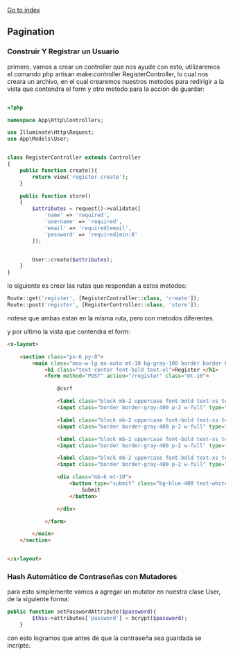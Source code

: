 [Go to index](../README.md)

## Pagination

### Construir Y Registrar un Usuario


primero, vamos a crear un controller que nos ayude con esto, utilizaremos el comando php artisan make:controller RegisterController,
lo cual nos creara un archivo, en el cual crearemos nuestros metodos para redirigir a la vista que contendra el form y otro metodo para la accion de guardar: 

```php

<?php

namespace App\Http\Controllers;

use Illuminate\Http\Request;
use App\Models\User;


class RegisterController extends Controller
{
    public function create(){
        return view('register.create');
    }

    public function store()
    {
        $attributes = request()->validate([
            'name' => 'required',
            'username' => 'required',
            'email' => 'required|email',
            'password' => 'required|min:8'
        ]);


        User::create($attributes); 
    }
}


```

lo siguiente es crear las rutas que respondan a estos metodos:

```php
Route::get('register', [RegisterController::class, 'create']);
Route::post('register', [RegisterController::class, 'store']);
```

notese que ambas estan en la misma ruta, pero con metodos diferentes.

y por ultimo la vista que contendra el form:

```html
<x-layout>

    <section class="px-6 py-8">
        <main class="max-w-lg mx-auto mt-10 bg-gray-100 border border border-gray-200 p-6 rounded-xl">
            <h1 class="text-center font-bold text-xl">Register </h1>
            <form method="POST" action="/register" class="mt-10">

                @csrf

                <label class="block mb-2 uppercase font-bold text-xs text-gray-700 mt-5" for="name">Name</label>
                <input class="border border-gray-400 p-2 w-full" type="text" name="name" id="name" required>

                <label class="block mb-2 uppercase font-bold text-xs text-gray-700 mt-5" for="username">UserName</label>
                <input class="border border-gray-400 p-2 w-full" type="text" name="username" id="username" required>

                <label class="block mb-2 uppercase font-bold text-xs text-gray-700 mt-5" for="email">Email</label>
                <input class="border border-gray-400 p-2 w-full" type="email" name="email" id="email" required>

                <label class="block mb-2 uppercase font-bold text-xs text-gray-700 mt-5" for="password">Password</label>
                <input class="border border-gray-400 p-2 w-full" type="password" id="password" required>

                <div class="mb-6 mt-10">
                    <button type="submit" class="bg-blue-400 text-white rounded py-2 px-4 hover:bg-blue-500">
                        Submit
                    </button>

                </div>

            </form>

        </main>
    </section>


</x-layout>
```

### Hash Automático de Contraseñas con Mutadores

para esto simplemente vamos a agregar un mutator en nuestra clase User, de la siguiente forma:

```php
public function setPasswordAttribute($password){
        $this->attributes['password'] = bcrypt($password);
    }

```

con esto logramos que antes de que la contraseña sea guardada se incripte.